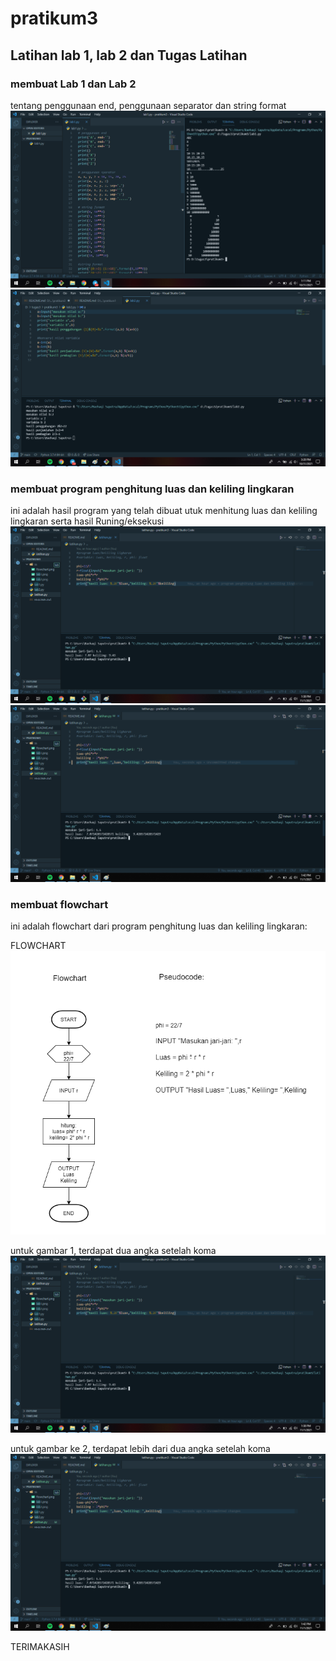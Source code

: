# pratikum3

## Latihan lab 1, lab 2 dan Tugas Latihan

### membuat Lab 1 dan Lab 2
tentang penggunaan end, penggunaan separator dan string format
![ing](ss/lab1.png)
![ing](ss/lab2.png)

### membuat program penghitung luas dan keliling lingkaran
ini adalah hasil program yang telah dibuat utuk menhitung luas dan keliling lingkaran serta hasil Runing/eksekusi
![ing](ss/luas1.png)
![ing](ss/luas2.png)

### membuat flowchart 
ini adalah flowchart dari program penghitung luas dan keliling lingkaran:

FLOWCHART
![ing](ss/flowchart.png)

untuk gambar 1, terdapat dua angka setelah koma
![ing](ss/luas1.png)

untuk gambar ke 2, terdapat lebih dari dua angka setelah koma
![ing](ss/luas2.png)

TERIMAKASIH
